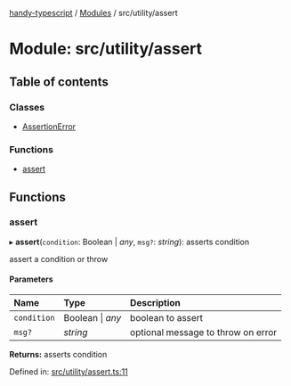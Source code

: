 [handy-typescript](../README.md) / [Modules](../modules.md) / src/utility/assert

# Module: src/utility/assert

## Table of contents

### Classes

- [AssertionError](../classes/src_utility_assert.assertionerror.md)

### Functions

- [assert](src_utility_assert.md#assert)

## Functions

### assert

▸ **assert**(`condition`: Boolean \| *any*, `msg?`: *string*): asserts condition

assert a condition or throw

#### Parameters

| Name | Type | Description |
| :------ | :------ | :------ |
| `condition` | Boolean \| *any* | boolean to assert |
| `msg?` | *string* | optional message to throw on error |

**Returns:** asserts condition

Defined in: [src/utility/assert.ts:11](https://github.com/robbiemu/handy-typescript/blob/af2e72e/src/utility/assert.ts#L11)
